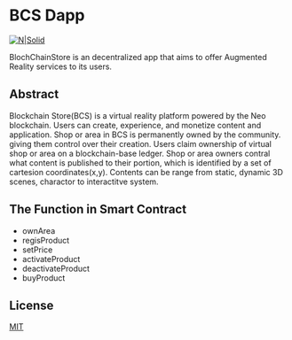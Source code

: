 # BCS Dapp

[![N|Solid](https://bcschain.io/wp-content/uploads/2018/01/bsc-logo-main-70px-1.png)](https://bcschain.io)

BlochChainStore is an decentralized app that aims to offer Augmented Reality services to its users.
## Abstract
Blockchain Store(BCS) is a virtual reality platform powered by 
the Neo blockchain. Users can create, experience,
and monetize content and application. Shop or area in BCS is permanently
owned by the community. giving them control over their creation.
Users claim ownership of virtual shop or area on a blockchain-base ledger.
Shop or area owners contral what content is published to their portion,
which is identified by a set of cartesion coordinates(x,y). Contents can be
range from static, dynamic 3D scenes, charactor to interactitve system. 

##  The Function in Smart Contract
- ownArea
- regisProduct
- setPrice
- activateProduct
- deactivateProduct
- buyProduct


License
----

[MIT](https://opensource.org/licenses/MIT)